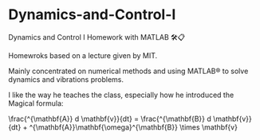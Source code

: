 # Dynamics-and-Control-I
Dynamics and Control I Homework with MATLAB 🛠📋


Homewroks based on a lecture given by MIT.

Mainly concentrated on numerical methods and using MATLAB® to solve dynamics and vibrations problems.

I like the way he teaches the class, especially how he introduced the Magical formula:

\frac{^{\mathbf{A}} d \mathbf{v}}{dt} = \frac{^{\mathbf{B}} d \mathbf{v}}{dt} + ^{\mathbf{A}}\mathbf{\omega}^{\mathbf{B}} \times \mathbf{v}
